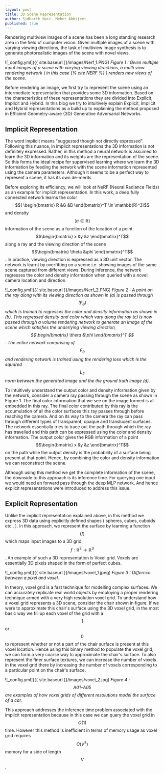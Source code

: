 ```yaml
---
layout: post
title: 3D Scene Representation
author: Sidharth Nair, Meher Abhijeet
published: true
---
```


Rendering multiview images of a scene has been a long standing research area in the field of cumputer vision. Given multiple images of a scene with varying viewing directions, the task of multiview image synthesis is to generate photorealistic images of the scene with novel views.

![_config.yml]({{ site.baseurl }}/images/Nerf_1.PNG)
*Figure 1 : Given multiple input images of a scene with varying viewing directions, a multi view rendering network ( in this case {% cite NERF %} ) renders new views of the scene.*

Before rendering an image, we first try to represent the scene using an intermediate representation that provides some 3D information. Based on the characteristics of these representations they are divided into Explicit, Implicit and Hybrid. In this blog we try to intuitively explain Explicit, Implicit and Hybrid representations as a build up to explaining the method proposed in Efficient Geometry-aware {3D} Generative Adversarial Networks.

## Implicit Representation ##
The word implicit means "suggested though not directly expressed". Following this nuance, in implicit representations the 3D information is not definitely expressed. Rather, in this method a neural network is assumed to learn the 3D information and its weights are the representation of the scene. So this forms the ideal recipe for supervised learning where we learn the 3D information by feeding the network with the scene information represented using the camera parameters. Although it seems to be a perfect way to represent a scene, it has its own de-merits.

Before exploring its efficiency, we will look at NeRF (Neural Radiance Fields) as an example for implicit representation. In this work, a deep fully connected network learns the color $$( \begin{bmatrix} R &G &B \end{bmatrix}^T \in \mathbb{R}^3)$$ and density $$(\sigma \in \mathbb{R})$$ information of the scene as a function of the location of a point $$\begin{bmatrix} x &y &z \end{bmatrix}^T$$ along a ray and the viewing direction of the scene $$\begin{bmatrix} \theta &\phi \end{bmatrix}^T$$. In practice, viewing direction is expressed as a 3D unit vector. The network is learnt by overfitting on a scene i.e. showing images of the same scene captured from different views. During inference, the network regresses the color and density information when queried with a novel camera location and direction.

![_config.yml]({{ site.baseurl }}/images/Nerf_2.PNG)
*Figure 2 : A point on the ray along with its viewing direction as shown in (a) is passed through $$( F_{\theta} )$$ which is trained to regresses the color and density information as shown in (b). This regressed density and color which vary along the ray (c) is now passed through a volume rendering network to generate an image of the scene which satisfies the underlying viewing direction, $$\begin{bmatrix} \theta &\phi \end{bmatrix}^T $$. The entire network comprising of $$F_{\theta}$$ and rendering network is trained using the rendering loss which is the squared $$L_2$$ norm between the generated image and the the ground truth image (d).* 

To intuitively understand the output color and density information given by the network, consider a camera ray passing through the scene as shown in Figure 1. The final color information that we see on the image formed is all embedded in this ray. The final color contributed by this ray is the accumulation of all the color surfaces this ray passes through before reaching the camera. And on its way to the camera the ray can pass through different types of transparent, opaque and translucent surfaces. The network essentially tries to trace out the path through which the ray has travelled and this path can be expressed using the color and density information. The output color gives the RGB information of a point $$\begin{bmatrix} x &y &z \end{bmatrix}^T$$ on the path while the output density is the probability of a surface being present at that point. Hence, by combining the color and density information we can reconstruct the scene.

Although using this method we get the complete information of the scene, the downside to this approach is its inference time. For querying one input we would need an forward pass through the deep MLP network. And hence explicit representations were introduced to address this issue.

## Explicit Representation ##

Unlike the implicit representation explained above, in this method we express 3D data using explicitly defined shapes ( spheres, cubes, cuboids etc.. ). In this approach, we represent the surface by learning a function $$( f )$$ which maps input images to a 3D grid $$ f : \mathbb{R}^2 \rightarrow \mathbb{R}^3 $$. An example of such a 3D representation is Voxel grid. Voxels are essentially 3D pixels shaped in the form of perfect cubes.

![_config.yml]({{ site.baseurl }}/images/voxel_1.jpeg)
*Figure 3 : Differnce between a pixel and voxel.*

In theory, voxel grid is a fast technique for modelling complex surfaces. We can accurately replicate real world objects by employing a proper rendering technique armed with a very high resolution voxel grid. To understand how a voxel grid represents a 3D scene, consider the chair shown in figure. If we were to approximate this chair's surface using the 3D voxel grid, in the most basic way we fill up each voxel of the grid with a $$ 1 $$ or $$ 0 $$ to represent whether or not a part of the chair surface is present at this voxel location. Hence using this binary method to populate the voxel grid, we can form a very coarse way to approximate the chair's surface. To also represent the finer surface textures, we can increase the number of voxels in the voxel grid there by increasing the number of voxels corresponding to a particular point on the chair's surface. 

![_config.yml]({{ site.baseurl }}/images/voxel_2.jpg)
*Figure 4 : $$ A01 – A05 $$ are examples of how voxel grids of different resolutions model the surface of a car.*

This approach addresses the inference time problem associated with the implicit representation because in this case we can query the voxel grid in $$ O(1) $$ time. However this method is inefficient in terms of memory usage as voxel grid requires $$O(V^3)$$ memory for a side of length $$V$$.
